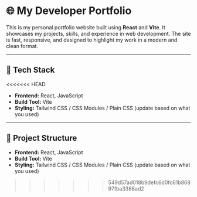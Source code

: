 # 🌐 My Developer Portfolio

This is my personal portfolio website built using **React** and **Vite**. It showcases my projects, skills, and experience in web development. The site is fast, responsive, and designed to highlight my work in a modern and clean format.

---

## 🚀 Tech Stack
<<<<<<< HEAD

- **Frontend:** React, JavaScript
- **Build Tool:** Vite
- **Styling:** Tailwind CSS / CSS Modules / Plain CSS (update based on what you used)

---

## 📂 Project Structure

- **Frontend:** React, JavaScript
- **Build Tool:** Vite
- **Styling:** Tailwind CSS / CSS Modules / Plain CSS (update based on what you used)

>>>>>>> 549d57ad018b9defc6d0fc61b86897fba3388ad2

